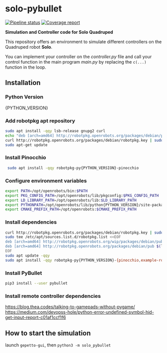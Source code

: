 # solo-pybullet

[![Pipeline status](https://gepgitlab.laas.fr/gepetto/solo-pybullet/badges/master/pipeline.svg)](https://gepgitlab.laas.fr/gepetto/solo-pybullet/commits/master)
[![Coverage report](https://gepgitlab.laas.fr/gepetto/solo-pybullet/badges/master/coverage.svg?job=doc-coverage)](http://projects.laas.fr/gepetto/doc/gepetto/solo-pybullet/master/coverage/)

**Simulation and Controller code for Solo Quadruped**

This repository offers an environment to simulate different controllers on the Quadruped robot **Solo**.

You can implement your controller on the *controller.py* file and call your control function in the main program *main.py* by replacing the `c(...)` function in the loop.

## Installation
### Python Version
{PYTHON_VERSION}

### Add robotpkg apt repository
```bash
sudo apt install -qqy lsb-release gnupg2 curl
echo "deb [arch=amd64] http://robotpkg.openrobots.org/packages/debian/pub $(lsb_release -cs) robotpkg" | sudo tee /etc/apt/sources.list.d/robotpkg.list
curl http://robotpkg.openrobots.org/packages/debian/robotpkg.key | sudo apt-key add -
sudo apt-get update
```

### Install Pinocchio
```bash
 sudo apt install -qqy robotpkg-py{PYTHON_VERSION}-pinocchio
```

### Configure environment variables
```bash
export PATH=/opt/openrobots/bin:$PATH
export PKG_CONFIG_PATH=/opt/openrobots/lib/pkgconfig:$PKG_CONFIG_PATH
export LD_LIBRARY_PATH=/opt/openrobots/lib:$LD_LIBRARY_PATH
export PYTHONPATH=/opt/openrobots/lib/python{PYTHON_VERSION}/site-packages:$PYTHONPATH # Adapt your desired python version here
export CMAKE_PREFIX_PATH=/opt/openrobots:$CMAKE_PREFIX_PATH
```

### Install dependencies
```bash
curl http://robotpkg.openrobots.org/packages/debian/robotpkg.key | sudo apt-key add -
sudo tee /etc/apt/sources.list.d/robotpkg.list <<EOF
deb [arch=amd64] http://robotpkg.openrobots.org/wip/packages/debian/pub $(lsb_release -cs) robotpkg
deb [arch=amd64] http://robotpkg.openrobots.org/packages/debian/pub $(lsb_release -cs) robotpkg
EOF
sudo apt update -qqy
sudo apt install -qqy robotpkg-py{PYTHON_VERSION}-{pinocchio,example-robot-data,qt5-gepetto-viewer-corba}
```

### Install PyBullet
```bash
pip3 install --user pybullet
```

### Install remote controller dependencies
https://blog.thea.codes/talking-to-gamepads-without-pygame/
https://medium.com/devopss-hole/python-error-undefined-symbol-hid-get-input-report-c01af1ccf1f6

## How to start the simulation
launch `gepetto-gui`, then `python3 -m solo_pybullet`
